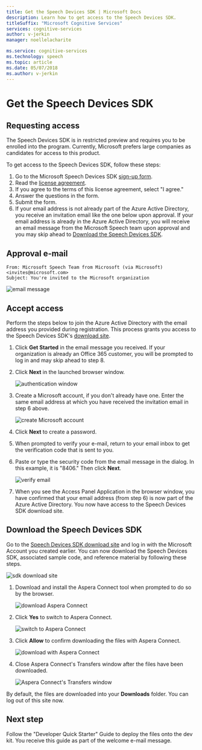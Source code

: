 ```yaml
---
title: Get the Speech Devices SDK | Microsoft Docs
description: Learn how to get access to the Speech Devices SDK.
titleSuffix: "Microsoft Cognitive Services"
services: cognitive-services
author: v-jerkin
manager: noellelacharite

ms.service: cognitive-services
ms.technology: speech
ms.topic: article
ms.date: 05/07/2018
ms.author: v-jerkin
---
```

# Get the Speech Devices SDK

## Requesting access

The Speech Devices SDK is in restricted preview and requires you to be enrolled into the program. Currently, Microsoft prefers large companies as candidates for access to this product.

To get access to the Speech Devices SDK, follow these steps:

1. Go to the Microsoft Speech Devices SDK [sign-up form](https://go.microsoft.com/fwlink/?linkid=872620).
1. Read the [license agreement](speech-devices-sdk-license.md).
1. If you agree to the terms of this license agreement, select "I agree."
1. Answer the questions in the form.
1. Submit the form. 
1. If your email address is not already part of the Azure Active Directory, you receive an invitation email like the one below upon approval. If your email address is already in the Azure Active Directory, you will receive an email message from the Microsoft Speech team upon approval and you may skip ahead to [Download the Speech Devices SDK](#download-the-speech-devices-sdk).
## Approval e-mail
```
From: Microsoft Speech Team from Microsoft (via Microsoft) <invites@microsoft.com> 
Subject: You're invited to the Microsoft organization 
```

![email message](media/speech-devices-sdk/get-sdk-1.png)

## Accept access
Perform the steps below to join the Azure Active Directory with the email address you provided during registration. This process grants you access to the Speech Devices SDK's [download site](https://shares.datatransfer.microsoft.com/).

1. Click **Get Started** in the email message you received. If your organization is already an Office 365 customer, you will be prompted to log in and may skip ahead to step 8.

2. Click **Next** in the launched browser window.

    ![authentication window](media/speech-devices-sdk/get-sdk-2.png)

3. Create a Microsoft account, if you don't already have one. Enter the same email address at which you have received the invitation email in step 6 above.

    ![create Microsoft account](media/speech-devices-sdk/get-sdk-3.png)

4. Click **Next** to create a password.

5. When prompted to verify your e-mail, return to your email inbox to get the verification code that is sent to you.
 
7. Paste or type the security code from the email message in the dialog. In this example, it is "8406." Then click **Next**.

    ![verify email](media/speech-devices-sdk/get-sdk-6.png)
 
8. When you see the Access Panel Application in the browser window, you have confirmed that your email address (from step 6) is now part of the Azure Active Directory. You now have access to the Speech Devices SDK download site.

## Download the Speech Devices SDK

Go to the [Speech Devices SDK download site](https://shares.datatransfer.microsoft.com/) and log in with the Microsoft Account you created earlier. You can now download the Speech Devices SDK, associated sample code, and reference material by following these steps.

![sdk download site](media/speech-devices-sdk/get-sdk-7.png)

1. Download and install the Aspera Connect tool when prompted to do so by the browser.

    ![download Aspera Connect](media/speech-devices-sdk/get-sdk-8.png)
 
1. Click **Yes** to switch to Aspera Connect.

    ![switch to Aspera Connect](media/speech-devices-sdk/get-sdk-9.png)
 
1. Click **Allow** to confirm downloading the files with Aspera Connect.

    ![download with Aspera Connect](media/speech-devices-sdk/get-sdk-10.png)
 
1. Close Aspera Connect's Transfers window after the files have been downloaded.

    ![Aspera Connect's Transfers window](media/speech-devices-sdk/get-sdk-11.png)
 
By default, the files are downloaded into your **Downloads** folder. You can log out of this site now. 

## Next step

Follow the "Developer Quick Starter" Guide to deploy the files onto the dev kit. You receive this guide as part of the welcome e-mail message.

